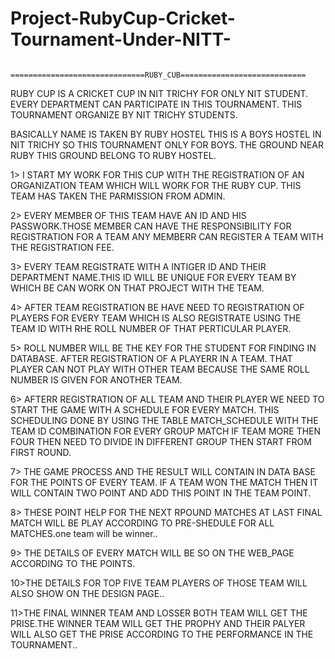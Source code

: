 Project-RubyCup-Cricket-Tournament-Under-NITT-
==============================================
           
                  ==============================RUBY_CUB============================

  RUBY CUP IS A CRICKET CUP IN NIT TRICHY FOR ONLY NIT STUDENT. EVERY DEPARTMENT CAN PARTICIPATE IN THIS TOURNAMENT.
  THIS TOURNAMENT  ORGANIZE BY NIT TRICHY STUDENTS.
  
  BASICALLY NAME IS TAKEN BY RUBY HOSTEL THIS IS A BOYS HOSTEL IN NIT TRICHY SO THIS TOURNAMENT ONLY FOR BOYS.
  THE GROUND NEAR RUBY THIS GROUND BELONG TO RUBY HOSTEL.
  
  1> I START MY WORK FOR THIS CUP WITH THE REGISTRATION OF AN ORGANIZATION TEAM WHICH WILL WORK FOR THE RUBY CUP.
     THIS TEAM HAS TAKEN THE PARMISSION FROM ADMIN.
     
  2> EVERY MEMBER OF THIS TEAM HAVE AN ID AND HIS PASSWORK.THOSE MEMBER CAN HAVE THE RESPONSIBILITY FOR REGISTRATION FOR A TEAM 
     ANY MEMBERR CAN REGISTER A TEAM WITH THE REGISTRATION FEE.
   
  3> EVERY TEAM REGISTRATE WITH A INTIGER ID AND THEIR DEPARTMENT NAME.THIS ID WILL BE UNIQUE FOR EVERY TEAM BY WHICH BE CAN 
     WORK ON THAT PROJECT WITH THE TEAM.
   
  4> AFTER TEAM REGISTRATION BE HAVE NEED TO REGISTRATION OF PLAYERS FOR EVERY TEAM WHICH IS ALSO REGISTRATE USING THE TEAM ID 
     WITH RHE ROLL NUMBER OF THAT PERTICULAR PLAYER.
   
  5> ROLL NUMBER WILL BE THE KEY FOR THE STUDENT FOR FINDING IN DATABASE. AFTER REGISTRATION OF A PLAYERR IN A TEAM.
     THAT PLAYER CAN NOT PLAY WITH OTHER TEAM BECAUSE THE SAME ROLL NUMBER IS GIVEN FOR ANOTHER TEAM.
   
  6> AFTERR REGISTRATION OF ALL TEAM AND THEIR PLAYER WE NEED TO START THE GAME WITH A SCHEDULE FOR EVERY MATCH.
     THIS SCHEDULING DONE BY USING THE TABLE MATCH_SCHEDULE WITH THE TEAM ID COMBINATION FOR EVERY GROUP MATCH IF TEAM MORE THEN 
     FOUR THEN NEED TO DIVIDE IN DIFFERENT GROUP THEN START FROM FIRST ROUND.
   
  7> THE GAME PROCESS AND THE RESULT WILL CONTAIN IN DATA BASE FOR THE POINTS OF EVERY TEAM.
     IF A TEAM WON THE MATCH THEN IT WILL CONTAIN TWO POINT AND ADD THIS POINT IN THE TEAM POINT.
   
  8> THESE POINT HELP FOR THE NEXT RPOUND MATCHES AT LAST FINAL MATCH WILL BE PLAY ACCORDING TO PRE-SHEDULE
     FOR ALL MATCHES.one team will be winner..
   
  9> THE DETAILS OF EVERY MATCH WILL BE SO ON THE WEB_PAGE ACCORDING TO THE POINTS.
   
  10>THE DETAILS FOR TOP FIVE TEAM PLAYERS OF THOSE TEAM WILL ALSO SHOW ON THE DESIGN PAGE..
  
  11>THE FINAL WINNER TEAM AND LOSSER BOTH TEAM WILL GET THE PRISE.THE WINNER TEAM WILL GET THE PROPHY AND THEIR PALYER WILL ALSO
     GET THE PRISE ACCORDING TO THE PERFORMANCE IN THE TOURNAMENT..
     
     
   
   
   
